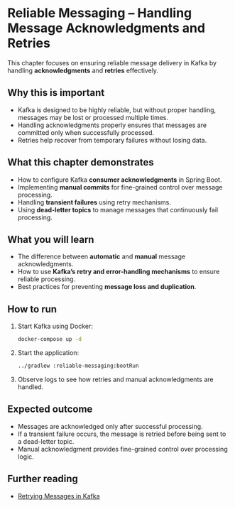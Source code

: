 # Reliable Messaging – Handling Message Acknowledgments and Retries

This chapter focuses on ensuring reliable message delivery in Kafka by handling **acknowledgments** and **retries** effectively.

## Why this is important
- Kafka is designed to be highly reliable, but without proper handling, messages may be lost or processed multiple times.
- Handling acknowledgments properly ensures that messages are committed only when successfully processed.
- Retries help recover from temporary failures without losing data.

## What this chapter demonstrates
- How to configure Kafka **consumer acknowledgments** in Spring Boot.
- Implementing **manual commits** for fine-grained control over message processing.
- Handling **transient failures** using retry mechanisms.
- Using **dead-letter topics** to manage messages that continuously fail processing.

## What you will learn
- The difference between **automatic** and **manual** message acknowledgments.
- How to use **Kafka’s retry and error-handling mechanisms** to ensure reliable processing.
- Best practices for preventing **message loss and duplication**.

## How to run
1. Start Kafka using Docker:
   ```sh
   docker-compose up -d
   ```
2. Start the application:
   ```sh
   ../gradlew :reliable-messaging:bootRun
   ```
3. Observe logs to see how retries and manual acknowledgments are handled.

## Expected outcome
- Messages are acknowledged only after successful processing.
- If a transient failure occurs, the message is retried before being sent to a dead-letter topic.
- Manual acknowledgment provides fine-grained control over processing logic.

## Further reading
- [Retrying Messages in Kafka](https://www.confluent.io/blog/error-handling-patterns-in-kafka/)
